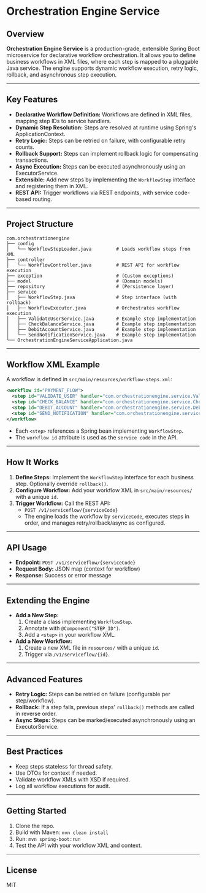 # Orchestration Engine Service

## Overview

**Orchestration Engine Service** is a production-grade, extensible Spring Boot microservice for declarative workflow orchestration. It allows you to define business workflows in XML files, where each step is mapped to a pluggable Java service. The engine supports dynamic workflow execution, retry logic, rollback, and asynchronous step execution.

---

## Key Features

- **Declarative Workflow Definition:** Workflows are defined in XML files, mapping step IDs to service handlers.
- **Dynamic Step Resolution:** Steps are resolved at runtime using Spring's ApplicationContext.
- **Retry Logic:** Steps can be retried on failure, with configurable retry counts.
- **Rollback Support:** Steps can implement rollback logic for compensating transactions.
- **Async Execution:** Steps can be executed asynchronously using an ExecutorService.
- **Extensible:** Add new steps by implementing the `WorkflowStep` interface and registering them in XML.
- **REST API:** Trigger workflows via REST endpoints, with service code-based routing.

---

## Project Structure

```
com.orchestrationengine
├── config
│   └── WorkflowStepLoader.java         # Loads workflow steps from XML
├── controller
│   └── WorkflowController.java         # REST API for workflow execution
├── exception                           # (Custom exceptions)
├── model                               # (Domain models)
├── repository                          # (Persistence layer)
├── service
│   ├── WorkflowStep.java               # Step interface (with rollback)
│   ├── WorkflowExecutor.java           # Orchestrates workflow execution
│   ├── ValidateUserService.java        # Example step implementation
│   ├── CheckBalanceService.java        # Example step implementation
│   ├── DebitAccountService.java        # Example step implementation
│   └── SendNotificationService.java    # Example step implementation
└── OrchestrationEngineServiceApplication.java
```

---

## Workflow XML Example

A workflow is defined in `src/main/resources/workflow-steps.xml`:

```xml
<workflow id="PAYMENT_FLOW">
  <step id="VALIDATE_USER" handler="com.orchestrationengine.service.ValidateUserService"/>
  <step id="CHECK_BALANCE" handler="com.orchestrationengine.service.CheckBalanceService"/>
  <step id="DEBIT_ACCOUNT" handler="com.orchestrationengine.service.DebitAccountService"/>
  <step id="SEND_NOTIFICATION" handler="com.orchestrationengine.service.SendNotificationService"/>
</workflow>
```

- Each `<step>` references a Spring bean implementing `WorkflowStep`.
- The `workflow id` attribute is used as the `service code` in the API.

---

## How It Works

1. **Define Steps:** Implement the `WorkflowStep` interface for each business step. Optionally override `rollback()`.
2. **Configure Workflow:** Add your workflow XML in `src/main/resources/` with a unique `id`.
3. **Trigger Workflow:** Call the REST API:
   - `POST /v1/serviceflow/{serviceCode}`
   - The engine loads the workflow by `serviceCode`, executes steps in order, and manages retry/rollback/async as configured.

---

## API Usage

- **Endpoint:** `POST /v1/serviceflow/{serviceCode}`
- **Request Body:** JSON map (context for workflow)
- **Response:** Success or error message

---

## Extending the Engine

- **Add a New Step:**
  1. Create a class implementing `WorkflowStep`.
  2. Annotate with `@Component("STEP_ID")`.
  3. Add a `<step>` in your workflow XML.
- **Add a New Workflow:**
  1. Create a new XML file in `resources/` with a unique `id`.
  2. Trigger via `/v1/serviceflow/{id}`.

---

## Advanced Features

- **Retry Logic:** Steps can be retried on failure (configurable per step/workflow).
- **Rollback:** If a step fails, previous steps' `rollback()` methods are called in reverse order.
- **Async Steps:** Steps can be marked/executed asynchronously using an ExecutorService.

---

## Best Practices

- Keep steps stateless for thread safety.
- Use DTOs for context if needed.
- Validate workflow XMLs with XSD if required.
- Log all workflow executions for audit.

---

## Getting Started

1. Clone the repo.
2. Build with Maven: `mvn clean install`
3. Run: `mvn spring-boot:run`
4. Test the API with your workflow XML and context.

---

## License

MIT

